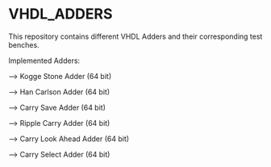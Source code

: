 # VHDL_ADDERS
This repository contains different VHDL Adders and their corresponding test benches. 



Implemented Adders: 

--> Kogge Stone Adder  (64 bit)

--> Han Carlson Adder (64 bit)

--> Carry Save Adder (64 bit)

--> Ripple Carry Adder (64 bit)

--> Carry Look Ahead Adder (64 bit)

--> Carry Select Adder (64 bit)
